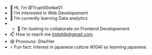 - 👋 Hi, I’m @TruptiShelke01
- 👀 I’m interested in Web Developement
- 🌱 I’m currently learning Data analytics
- - 💞️ I’m looking to collaborate on Frontend Developement
- 📫 How to reach me trptshlk@gmail.com
- 😄 Pronouns: She/Her
- ⚡ Fun fact: Interest in japanese culture <i>IKIGAI</i> so learning japanese.
<!---
TruptiShelke01/TruptiShelke01 is a ✨ special ✨ repository because its `README.md` (this file) appears on your GitHub profile.
You can click the Preview link to take a look at your changes.
--->
